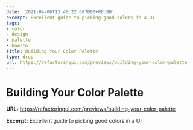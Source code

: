 ```yaml
---
date: '2021-04-06T13:40:22.687000+00:00'
excerpt: Excellent guide to picking good colors in a UI
tags:
- color
- design
- palette
- how-to
title: Building Your Color Palette
type: drop
url: https://refactoringui.com/previews/building-your-color-palette
---
```


# Building Your Color Palette

**URL:** https://refactoringui.com/previews/building-your-color-palette

**Excerpt:** Excellent guide to picking good colors in a UI

